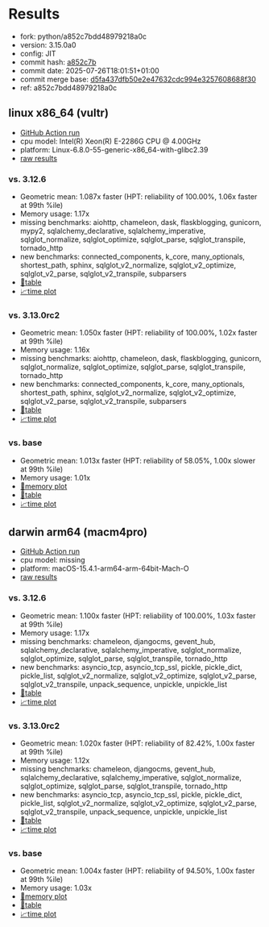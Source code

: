 # Results

- fork: python/a852c7bdd48979218a0c
- version: 3.15.0a0
- config: JIT
- commit hash: [a852c7b](https://github.com/python/cpython/commit/a852c7b)
- commit date: 2025-07-26T18:01:51+01:00
- commit merge base: [d5fa437dfb50e2e47632cdc994e3257608688f30](https://github.com/python/cpython/commit/d5fa437dfb50e2e47632cdc994e3257608688f30)
- ref: a852c7bdd48979218a0c

## linux x86_64 (vultr)

- [GitHub Action run](https://github.com/facebookexperimental/free-threading-benchmarking/actions/runs/16545280060)
- cpu model: Intel(R) Xeon(R) E-2286G CPU @ 4.00GHz
- platform: Linux-6.8.0-55-generic-x86_64-with-glibc2.39
- [raw results](bm-20250726-vultr-x86_64-python-a852c7bdd48979218a0c-3.15.0a0-a852c7b.json)

### vs. 3.12.6

- Geometric mean: 1.087x faster (HPT: reliability of 100.00%, 1.06x faster at 99th %ile)
- Memory usage: 1.17x
- missing benchmarks: aiohttp, chameleon, dask, flaskblogging, gunicorn, mypy2, sqlalchemy_declarative, sqlalchemy_imperative, sqlglot_normalize, sqlglot_optimize, sqlglot_parse, sqlglot_transpile, tornado_http
- new benchmarks: connected_components, k_core, many_optionals, shortest_path, sphinx, sqlglot_v2_normalize, sqlglot_v2_optimize, sqlglot_v2_parse, sqlglot_v2_transpile, subparsers
- [📄table](bm-20250726-vultr-x86_64-python-a852c7bdd48979218a0c-3.15.0a0-a852c7b-vs-3.12.6.md)
- [📈time plot](bm-20250726-vultr-x86_64-python-a852c7bdd48979218a0c-3.15.0a0-a852c7b-vs-3.12.6.svg)

### vs. 3.13.0rc2

- Geometric mean: 1.050x faster (HPT: reliability of 100.00%, 1.02x faster at 99th %ile)
- Memory usage: 1.16x
- missing benchmarks: aiohttp, chameleon, dask, flaskblogging, gunicorn, sqlglot_normalize, sqlglot_optimize, sqlglot_parse, sqlglot_transpile, tornado_http
- new benchmarks: connected_components, k_core, many_optionals, shortest_path, sphinx, sqlglot_v2_normalize, sqlglot_v2_optimize, sqlglot_v2_parse, sqlglot_v2_transpile, subparsers
- [📄table](bm-20250726-vultr-x86_64-python-a852c7bdd48979218a0c-3.15.0a0-a852c7b-vs-3.13.0rc2.md)
- [📈time plot](bm-20250726-vultr-x86_64-python-a852c7bdd48979218a0c-3.15.0a0-a852c7b-vs-3.13.0rc2.svg)

### vs. base

- Geometric mean: 1.013x faster (HPT: reliability of 58.05%, 1.00x slower at 99th %ile)
- Memory usage: 1.01x
- [🧠memory plot](bm-20250726-vultr-x86_64-python-a852c7bdd48979218a0c-3.15.0a0-a852c7b-vs-base-mem.svg)
- [📄table](bm-20250726-vultr-x86_64-python-a852c7bdd48979218a0c-3.15.0a0-a852c7b-vs-base.md)
- [📈time plot](bm-20250726-vultr-x86_64-python-a852c7bdd48979218a0c-3.15.0a0-a852c7b-vs-base.svg)

## darwin arm64 (macm4pro)

- [GitHub Action run](https://github.com/facebookexperimental/free-threading-benchmarking/actions/runs/16545280060)
- cpu model: missing
- platform: macOS-15.4.1-arm64-arm-64bit-Mach-O
- [raw results](bm-20250726-macm4pro-arm64-python-a852c7bdd48979218a0c-3.15.0a0-a852c7b.json)

### vs. 3.12.6

- Geometric mean: 1.100x faster (HPT: reliability of 100.00%, 1.03x faster at 99th %ile)
- Memory usage: 1.17x
- missing benchmarks: chameleon, djangocms, gevent_hub, sqlalchemy_declarative, sqlalchemy_imperative, sqlglot_normalize, sqlglot_optimize, sqlglot_parse, sqlglot_transpile, tornado_http
- new benchmarks: asyncio_tcp, asyncio_tcp_ssl, pickle, pickle_dict, pickle_list, sqlglot_v2_normalize, sqlglot_v2_optimize, sqlglot_v2_parse, sqlglot_v2_transpile, unpack_sequence, unpickle, unpickle_list
- [📄table](bm-20250726-macm4pro-arm64-python-a852c7bdd48979218a0c-3.15.0a0-a852c7b-vs-3.12.6.md)
- [📈time plot](bm-20250726-macm4pro-arm64-python-a852c7bdd48979218a0c-3.15.0a0-a852c7b-vs-3.12.6.svg)

### vs. 3.13.0rc2

- Geometric mean: 1.020x faster (HPT: reliability of 82.42%, 1.00x faster at 99th %ile)
- Memory usage: 1.12x
- missing benchmarks: chameleon, djangocms, gevent_hub, sqlalchemy_declarative, sqlalchemy_imperative, sqlglot_normalize, sqlglot_optimize, sqlglot_parse, sqlglot_transpile, tornado_http
- new benchmarks: asyncio_tcp, asyncio_tcp_ssl, pickle, pickle_dict, pickle_list, sqlglot_v2_normalize, sqlglot_v2_optimize, sqlglot_v2_parse, sqlglot_v2_transpile, unpack_sequence, unpickle, unpickle_list
- [📄table](bm-20250726-macm4pro-arm64-python-a852c7bdd48979218a0c-3.15.0a0-a852c7b-vs-3.13.0rc2.md)
- [📈time plot](bm-20250726-macm4pro-arm64-python-a852c7bdd48979218a0c-3.15.0a0-a852c7b-vs-3.13.0rc2.svg)

### vs. base

- Geometric mean: 1.004x faster (HPT: reliability of 94.50%, 1.00x faster at 99th %ile)
- Memory usage: 1.03x
- [🧠memory plot](bm-20250726-macm4pro-arm64-python-a852c7bdd48979218a0c-3.15.0a0-a852c7b-vs-base-mem.svg)
- [📄table](bm-20250726-macm4pro-arm64-python-a852c7bdd48979218a0c-3.15.0a0-a852c7b-vs-base.md)
- [📈time plot](bm-20250726-macm4pro-arm64-python-a852c7bdd48979218a0c-3.15.0a0-a852c7b-vs-base.svg)

